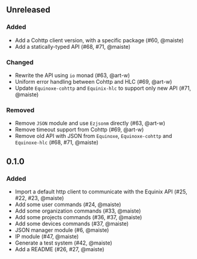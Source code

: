 ## Unreleased

### Added

- Add a Cohttp client version, with a specific package (#60, @maiste)
- Add a statically-typed API (#68, #71, @maiste)

### Changed

- Rewrite the API using `io` monad (#63, @art-w)
- Uniform error handling between Cohttp and HLC (#69, @art-w)
- Update `Equinoxe-cohttp` and `Equinix-hlc` to support only new API (#71, @maiste)

### Removed

- Remove `JSON` module and use `Ezjsonm` directly (#63, @art-w)
- Remove timeout support from Cohttp (#69, @art-w)
- Remove old API with JSON from `Equinoxe`, `Equinoxe-cohttp` and `Equinoxe-hlc` (#68, #71, @maiste)

## 0.1.0

### Added

- Import a default http client to communicate with the Equinix API (#25, #22, #23, @maiste)
- Add some user commands (#24, @maiste)
- Add some organization commands (#33, @maiste)
- Add some projects commands (#36, #37, @maiste)
- Add some devices commands (#37, @maiste)
- JSON manager module (#6, @maiste)
- IP module (#47, @maiste)
- Generate a test system (#42, @maiste)
- Add a README (#26, #27, @maiste)
